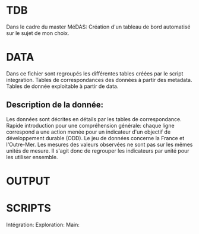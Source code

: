 # TDB
Dans le cadre du master MéDAS: Création d'un tableau de bord automatisé sur le sujet de mon choix. 

# DATA 
Dans ce fichier sont regroupés les différentes tables créées par le script integration. 
Tables de correspondances des données à partir des metadata. 
Tables de donnée exploitable à partir de data. 

## Description de la donnée: 
Les données sont décrites en détails par les tables de correspondance.
Rapide introduction pour une compréhension générale: chaque ligne correspond a une action menée pour un indicateur d'un objectif de développement durable (ODD). Le jeu de données concerne la France et l'Outre-Mer. 
Les mesures des valeurs observées ne sont pas sur les mêmes unités de mesure. Il s'agit donc de regrouper les indicateurs par unité pour les utiliser ensemble. 

# OUTPUT


# SCRIPTS
Intégration: 
Exploration: 
Main: 


